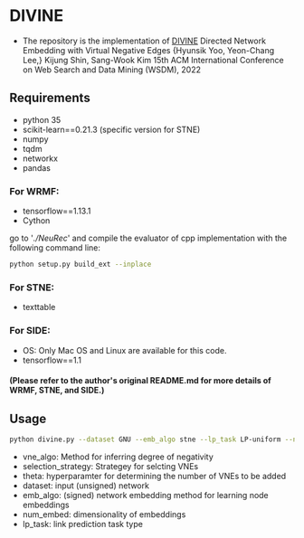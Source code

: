 # DIVINE
- The repository is the implementation of [DIVINE](https://doi.org/10.1145/3488560.3498470)
Directed Network Embedding with Virtual Negative Edges
{Hyunsik Yoo, Yeon-Chang Lee,} Kijung Shin, Sang-Wook Kim
15th ACM International Conference on Web Search and Data Mining (WSDM), 2022

## Requirements
- python 35
- scikit-learn==0.21.3 (specific version for STNE)
- numpy
- tqdm
- networkx
- pandas

### For WRMF:
- tensorflow==1.13.1
- Cython

go to '*./NeuRec*' and compile the evaluator of cpp implementation with the following command line:
```bash
python setup.py build_ext --inplace
```

### For STNE:
- texttable

### For SIDE:
- OS: Only Mac OS and Linux are available for this code.
- tensorflow==1.1

#### (Please refer to the author's original README.md for more details of WRMF, STNE, and SIDE.)

## Usage

```bash
python divine.py --dataset GNU --emb_algo stne --lp_task LP-uniform --num_embed 128 --vne_algo wrmf --theta 0.5 --selection_strategy local
```
- vne_algo: Method for inferring degree of negativity
- selection_strategy: Strategey for selcting VNEs
- theta: hyperparamter for determining the number of VNEs to be added
- dataset: input (unsigned) network
- emb_algo: (signed) network embedding method for learning node embeddings
- num_embed: dimensionality of embeddings
- lp_task: link prediction task type
